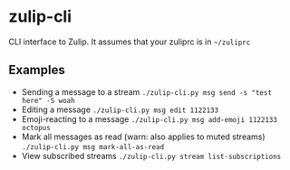 # zulip-cli

CLI interface to Zulip. It assumes that your zuliprc is in `~/zuliprc`

## Examples
- Sending a message to a stream `./zulip-cli.py msg send -s "test here" -S woah`
- Editing a message `./zulip-cli.py msg edit 1122133`
- Emoji-reacting to a message `./zulip-cli.py msg add-emoji 1122133 octopus`
- Mark all messages as read (warn: also applies to muted streams) `./zulip-cli.py msg mark-all-as-read`
- View subscribed streams `./zulip-cli.py stream list-subscriptions`
